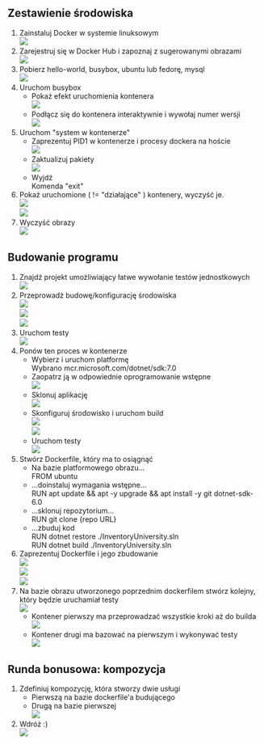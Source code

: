 ## Zestawienie środowiska  
1. Zainstaluj Docker w systemie linuksowym  
![](./ss/001.png)  
2. Zarejestruj się w Docker Hub i zapoznaj z sugerowanymi obrazami  
![](./ss/002.png)  
3. Pobierz hello-world, busybox, ubuntu lub fedorę, mysql  
![](./ss/003.png)  
4. Uruchom busybox  
   - Pokaż efekt uruchomienia kontenera  
![](./ss/004.png)  
   - Podłącz się do kontenera interaktywnie i wywołaj numer wersji  
![](./ss/005.png)  
5. Uruchom "system w kontenerze"  
   - Zaprezentuj PID1 w kontenerze i procesy dockera na hoście  
![](./ss/008.png)   
   - Zaktualizuj pakiety  
![](./ss/009.png)  
   - Wyjdź  
Komenda "exit"  
6. Pokaż uruchomione ( != "działające" ) kontenery, wyczyść je.  
![](./ss/010.png)  
![](./ss/011.png)  
7. Wyczyść obrazy  
![](./ss/012.png)  

## Budowanie programu  
1. Znajdź projekt umożliwiający łatwe wywołanie testów jednostkowych  
![](./ss/013.png)  
2. Przeprowadź budowę/konfigurację środowiska  
![](./ss/014.png)  
![](./ss/015.png)  
![](./ss/016.png)  
3. Uruchom testy  
![](./ss/017.png)  
4. Ponów ten proces w kontenerze  
   - Wybierz i uruchom platformę  
Wybrano mcr.microsoft.com/dotnet/sdk:7.0  
   - Zaopatrz ją w odpowiednie oprogramowanie wstępne  
![](./ss/018.png)  
   - Sklonuj aplikację  
![](./ss/020.png)  
   - Skonfiguruj środowisko i uruchom build  
![](./ss/021.png)  
![](./ss/022.png)  
   - Uruchom testy  
![](./ss/023.png)  
5. Stwórz Dockerfile, który ma to osiągnąć  
   - Na bazie platformowego obrazu...  
FROM ubuntu
   - ...doinstaluj wymagania wstępne...  
RUN apt update && apt -y upgrade && apt install -y git dotnet-sdk-6.0  
   - ...sklonuj repozytorium...  
RUN git clone {repo URL}  
   - ...zbuduj kod  
RUN dotnet restore ./InventoryUniversity.sln  
RUN dotnet build ./InventoryUniversity.sln  
6. Zaprezentuj Dockerfile i jego zbudowanie  
![](./ss/024.png)  
![](./ss/025.png)  
![](./ss/026.png)  
7. Na bazie obrazu utworzonego poprzednim dockerfilem stwórz kolejny, który będzie uruchamiał testy  
![](./ss/027.png)  
 	* Kontener pierwszy ma przeprowadzać wszystkie kroki aż do builda  
![](./ss/028.png)  
	* Kontener drugi ma bazować na pierwszym i wykonywać testy  
![](./ss/029.png)  
## Runda bonusowa: kompozycja   
1. Zdefiniuj kompozycję, która stworzy dwie usługi  
   - Pierwszą na bazie dockerfile'a budującego  
   - Drugą na bazie pierwszej  
![](./ss/030.png)  
2. Wdróż :)  
![](./ss/031.png)     